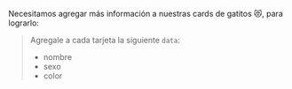 Necesitamos agregar más información a nuestras cards de gatitos :heart_eyes_cat:, para lograrlo:

> Agregale a cada tarjeta la siguiente `data`:
>
> * nombre
> * sexo
> * color

